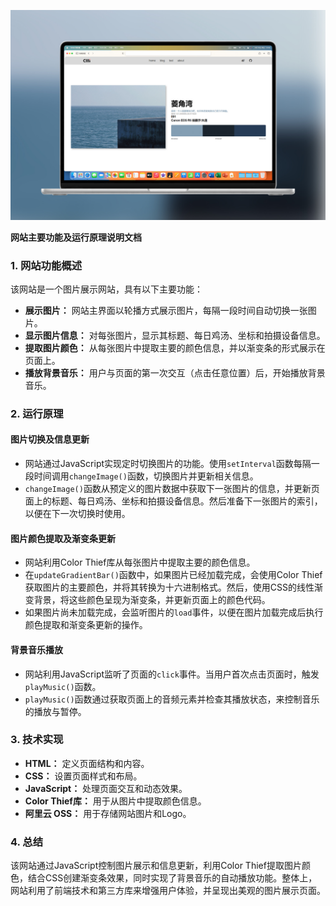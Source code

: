 ![img](img/1.jpg)

**网站主要功能及运行原理说明文档**

### 1. 网站功能概述

该网站是一个图片展示网站，具有以下主要功能：
- **展示图片：** 网站主界面以轮播方式展示图片，每隔一段时间自动切换一张图片。
- **显示图片信息：** 对每张图片，显示其标题、每日鸡汤、坐标和拍摄设备信息。
- **提取图片颜色：** 从每张图片中提取主要的颜色信息，并以渐变条的形式展示在页面上。
- **播放背景音乐：** 用户与页面的第一次交互（点击任意位置）后，开始播放背景音乐。

### 2. 运行原理

#### 图片切换及信息更新
- 网站通过JavaScript实现定时切换图片的功能。使用`setInterval`函数每隔一段时间调用`changeImage()`函数，切换图片并更新相关信息。
- `changeImage()`函数从预定义的图片数据中获取下一张图片的信息，并更新页面上的标题、每日鸡汤、坐标和拍摄设备信息。然后准备下一张图片的索引，以便在下一次切换时使用。

#### 图片颜色提取及渐变条更新
- 网站利用Color Thief库从每张图片中提取主要的颜色信息。
- 在`updateGradientBar()`函数中，如果图片已经加载完成，会使用Color Thief获取图片的主要颜色，并将其转换为十六进制格式。然后，使用CSS的线性渐变背景，将这些颜色呈现为渐变条，并更新页面上的颜色代码。
- 如果图片尚未加载完成，会监听图片的`load`事件，以便在图片加载完成后执行颜色提取和渐变条更新的操作。

#### 背景音乐播放
- 网站利用JavaScript监听了页面的`click`事件。当用户首次点击页面时，触发`playMusic()`函数。
- `playMusic()`函数通过获取页面上的音频元素并检查其播放状态，来控制音乐的播放与暂停。

### 3. 技术实现

- **HTML：** 定义页面结构和内容。
- **CSS：** 设置页面样式和布局。
- **JavaScript：** 处理页面交互和动态效果。
- **Color Thief库：** 用于从图片中提取颜色信息。
- **阿里云 OSS：** 用于存储网站图片和Logo。

### 4. 总结

该网站通过JavaScript控制图片展示和信息更新，利用Color Thief提取图片颜色，结合CSS创建渐变条效果，同时实现了背景音乐的自动播放功能。整体上，网站利用了前端技术和第三方库来增强用户体验，并呈现出美观的图片展示页面。
